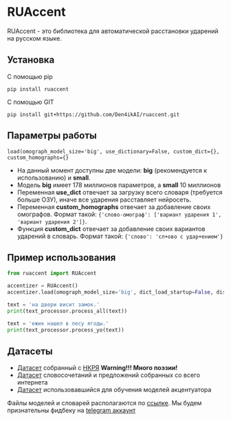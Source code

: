 # RUAccent

RUAccent - это библиотека для автоматической расстановки ударений на русском языке. 

## Установка
   С помощью pip
   ```
   pip install ruaccent
   ```
   С помощью GIT
   ```
   pip install git+https://github.com/Den4ikAI/ruaccent.git
   ```
## Параметры работы

    load(omograph_model_size='big', use_dictionary=False, custom_dict={}, custom_homographs={}


 - На данный момент доступны две модели: **big** (рекомендуется к использованию) и **small**. 
 - Модель **big** имеет 178 миллионов параметров, а **small** 10 миллионов
 - Переменная **use_dict** отвечает за загрузку всего словаря (требуется больше ОЗУ), иначе все ударения расставляет нейросеть. 
 - Переменная **custom_homographs** отвечает за добавление своих омографов. Формат такой: `{'слово-омограф': ['вариант ударения 1', 'вариант ударения 2']}`. 
 - Функция **custom_dict** отвечает за добавление своих вариантов ударений в словарь. Формат такой: `{'слово': 'сл+ово с удар+ением'}`



## Пример использования
```python
from ruaccent import RUAccent

accentizer = RUAccent()
accentizer.load(omograph_model_size='big', dict_load_startup=False, disable_accent_dict=False)

text = 'на двери висит замок.'
print(text_processor.process_all(text))

text = 'ежик нашел в лесу ягоды.'
print(text_processor.process_yo(text))
```

## Датасеты

- [Датасет](https://huggingface.co/datasets/TeraTTS/nkrja_cleaned) собранный с [НКРЯ](https://ruscorpora.ru/) **Warning!!! Много поэзии!**
- [Датасет](https://huggingface.co/datasets/TeraTTS/open_accent) словосочетаний и предложений собранных со всего интернета
- [Датасет](https://huggingface.co/datasets/TeraTTS/stress_dataset_sft) использовавшийся для обучения моделей акцентуатора

Файлы моделей и словарей располагаются по [ссылке](https://huggingface.co/TeraTTS/accentuator). Мы будем признательны фидбеку на [telegram аккаунт](https://t.me/chckdskeasfsd)
